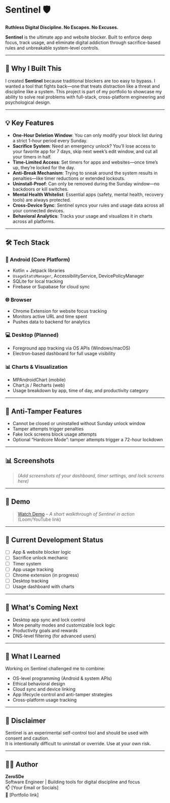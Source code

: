 # Sentinel 🛡️  
**Ruthless Digital Discipline. No Escapes. No Excuses.**

**Sentinel** is the ultimate app and website blocker. Built to enforce deep focus, track usage, and eliminate digital addiction through sacrifice-based rules and unbreakable system-level controls.

---

## 🚀 Why I Built This

I created **Sentinel** because traditional blockers are too easy to bypass. I wanted a tool that fights back—one that treats distraction like a threat and discipline like a system. This project is part of my portfolio to showcase my ability to solve real problems with full-stack, cross-platform engineering and psychological design.

---

## 💡 Key Features

- **One-Hour Deletion Window**: You can only modify your block list during a strict 1-hour period every Sunday.
- **Sacrifice System**: Need an emergency unlock? You’ll lose access to your favorite app for 7 days, skip next week’s edit window, and cut all your timers in half.
- **Time-Limited Access**: Set timers for apps and websites—once time’s up, they’re locked for the day.
- **Anti-Break Mechanism**: Trying to sneak around the system results in penalties—like timer reductions or extended lockouts.
- **Uninstall-Proof**: Can only be removed during the Sunday window—no backdoors or kill switches.
- **Mental Health Whitelist**: Essential apps (safety, mental health, recovery tools) are always protected.
- **Cross-Device Sync**: Sentinel syncs your rules and usage data across all your connected devices.
- **Behavioral Analytics**: Tracks your usage and visualizes it in charts across all platforms.

---

## 🛠️ Tech Stack

### 📱 Android (Core Platform)
- Kotlin + Jetpack libraries
- `UsageStatsManager`, AccessibilityService, DevicePolicyManager
- SQLite for local tracking
- Firebase or Supabase for cloud sync

### 🌐 Browser
- Chrome Extension for website focus tracking
- Monitors active URL and time spent
- Pushes data to backend for analytics

### 💻 Desktop (Planned)
- Foreground app tracking via OS APIs (Windows/macOS)
- Electron-based dashboard for full usage visibility

### 📊 Charts & Visualization
- MPAndroidChart (mobile)
- Chart.js / Recharts (web)
- Usage breakdown by app, time of day, and productivity category

---

## 🔐 Anti-Tamper Features

- Cannot be closed or uninstalled without Sunday unlock window
- Tamper attempts trigger penalties
- Fake lock screens block usage attempts
- Optional “Hardcore Mode”: tamper attempts trigger a 72-hour lockdown

---

## 📊 Screenshots

> _(Add screenshots of your dashboard, timer settings, and lock screens here)_

---

## 🎥 Demo

> [Watch Demo](#) – *A short walkthrough of Sentinel in action* (Loom/YouTube link)

---

## 🚧 Current Development Status

- [ ] App & website blocker logic
- [ ] Sacrifice unlock mechanic
- [ ] Timer system
- [ ] App usage tracking
- [ ] Chrome extension (in progress)
- [ ] Desktop tracking
- [ ] Usage dashboard with charts

---

## 🔮 What's Coming Next

- Desktop app sync and lock control
- More penalty modes and customizable lock logic
- Productivity goals and rewards
- DNS-level filtering (for advanced users)

---

## 🧠 What I Learned

Working on Sentinel challenged me to combine:
- OS-level programming (Android & system APIs)
- Ethical behavioral design
- Cloud sync and device linking
- App lifecycle control and anti-tamper strategies
- Cross-platform usage tracking

---

## 📄 Disclaimer

Sentinel is an experimental self-control tool and should be used with consent and caution.  
It is intentionally difficult to uninstall or override. Use at your own risk.  

---

## 🧑‍💻 Author

**ZeroSDe**  
Software Engineer | Building tools for digital discipline and focus  
📫 [Your Email or Socials]  
📁 [Portfolio link]
